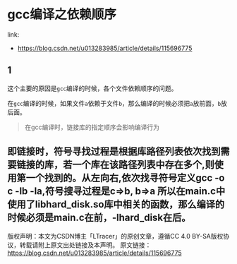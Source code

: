 # gcc编译之依赖顺序

link: 

- <https://blog.csdn.net/u013283985/article/details/115696775>



## 1

这个主要的原因是`gcc`编译的时候，各个文件依赖顺序的问题。

在`gcc`编译的时候，如果文件`a`依赖于文件`b`，那么编译的时候必须把`a`放前面，`b`放后面。

> 在gcc编译时，链接库的指定顺序会影响编译行为

即链接时，符号寻找过程是根据库路径列表依次找到需要链接的库，若一个库在该路径列表中存在多个,则使用第一个找到的。从左向右,依次找寻符号定义gcc -o c -lb -la,符号搜寻过程是c=>b, b=>a
所以在main.c中使用了libhard_disk.so库中相关的函数，那么编译的时候必须是main.c在前，-lhard_disk在后。
------------------------------------------------
版权声明：本文为CSDN博主「LTracer」的原创文章，遵循CC 4.0 BY-SA版权协议，转载请附上原文出处链接及本声明。
原文链接：https://blog.csdn.net/u013283985/article/details/115696775